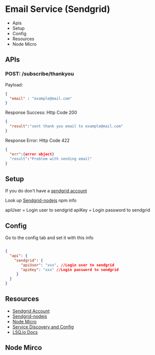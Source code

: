 Email Service (Sendgrid)
===

- Apis
- Setup
- Config
- Resources
- Node Micro


APIs
---

### POST: /subscribe/thankyou

Payload:
```json
{
  "email" : "example@mail.com"
}
```

Response Success:
Http Code 200
```json
{
  "result":"sent thank you email to example@mail.com"
}
```

Response Error:
Http Code 422
```json
{
  "err":{error object}
  "result":"Problem with sending email"
}
```

Setup
---

If you do don't have a [sendgrid account](https://sendgrid.com)


Look up [Sendgrid-nodejs](https://github.com/sendgrid/sendgrid-nodejs#usage) npm info

apiUser = Login user to sendgrid
apiKey = Login password to sendgrid


Config
---

Go to the config tab and set it with this info 

```json

{
  "api": {
    "sendgrid": {
       "apiUser": "xxx", //Login user to sendgrid
       "apiKey": "xxx" //Login password to sendgrid
     }
  }
}


```

Resources
---
- [Sendgrid Account](https://sendgrid.com)
- [Sendgrid-nodejs](https://github.com/sendgrid/sendgrid-nodejs#usage)
- [Node Micro](https://github.com/lsqio/node-micro)
- [Service Discovery and Config](https://github.com/lsqio/lsq)
- [LSQ.io Docs](https://github.com/lsqio/docs)


Node Mirco
---


